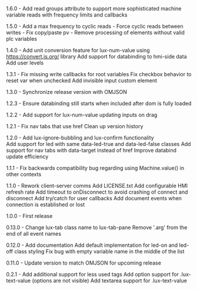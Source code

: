 1.6.0 - Add read groups attribute to support more sophisticated machine variable reads with frequency limits and callbacks

1.5.0 - Add a max frequency to cyclic reads
	  - Force cyclic reads between writes
	  - Fix copy/paste pv
	  - Remove processing of elements without valid plc variables

1.4.0 - Add unit conversion feature for lux-num-value using
		https://convert.js.org/ library
		Add support for databinding to hmi-side data
	   	Add user levels

1.3.1 - Fix missing write callbacks for root variables
		Fix checkbox behavior to reset var when unchecked
		Add invisible input custom element

1.3.0 - Synchronize release version with OMJSON

1.2.3 - Ensure databinding still starts when included after dom is fully loaded

1.2.2 - Add support for lux-num-value updating inputs on drag

1.2.1 - Fix nav tabs that use href
		Clean up version history

1.2.0 - Add lux-ignore-bubbling and lux-confirm functionality  
      	Add support for led with same data-led-true and data-led-false classes 
     	Add support for nav tabs with data-target instead of href
      	Improve databind update efficiency 

1.1.1 - Fix backwards compatibility bug regarding using Machine.value() in other contexts

1.1.0 - Rework client-server comms
		Add LICENSE.txt
		Add configurable HMI refresh rate
		Add timeout to onDisconnect to avoid crashing of connect and disconnect
		Add try/catch for user callbacks
		Add document events when connection is established or lost

1.0.0 - First release

0.13.0 - Change lux-tab class name to lux-tab-pane
		Remove '.arg' from the end of all event names

0.12.0 - Add documentation
		Add default implementation for led-on and led-off class styling
		Fix bug with empty variable name in the middle of the list

0.11.0 - Update version to match OMJSON for upcoming release

0.2.1 -	Add additional support for less used tags
		Add option support for .lux-text-value (options are not visible)
		Add textarea support for .lux-text-value
